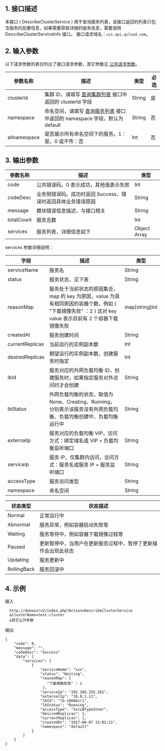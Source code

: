 ## 1. 接口描述
本接口 ( DescribeClusterService ) 用于查询服务列表，该接口返回的列表只包含服务的扼要信息，如果需要获取详细的服务信息，需要调用 DescribeClusterServiceInfo 接口。
接口请求域名：`ccs.api.qcloud.com`。

## 2. 输入参数
以下请求参数列表仅列出了接口请求参数，其它参数见 [公共请求参数](/doc/api/457/9463)。

| 参数名称 | 描述 |类型 | 必选  |  
|---------|---------|---------|---------|
| clusterId   | 集群 ID，请填写 [查询集群列表](/doc/api/457/9448) 接口中返回的 clusterId 字段|String | 是    | 
| namespace | 命名空间，请填写 [查询服务列表](/doc/api/457/9440) 接口中返回的 namespace 字段，默认为 default|String  |否 | 
| allnamespace |是否展示所有命名空间下的服务。1：是，0 或不传：否| Int  |否 |
## 3. 输出参数
 
| 参数名称 |  描述 |类型 |
|---------|---------|---------|
| code | 公共错误码。0 表示成功，其他值表示失败|Int | 
| codeDesc | 业务侧错误码。成功时返回 Success，错误时返回具体业务错误原因|String |
| message | 模块错误信息描述，与接口相关|String | 
| totalCount | 服务总数|Int |
| services | 服务列表，详细信息如下|Object Array |

services 参数详细说明：

| 字段 | 描述 |类型 | 
|---------|---------|---------|
| serviceName | 服务名 |String | 
| status | 服务状态，见下表 |String| 
| reasonMap | 服务处于当前状态的原因集合，map 的 key 为原因，value 为具有相同原因的容器个数，例如 { "下载镜像失败" ：2 } 这对 key value 表示目前有 2 个容器下载镜像失败 |map[string]int| 
| createdAt | 服务创建时间 |String | 
| currentReplicas | 当前运行的实例副本数 |Int | 
| desiredReplicas |期望运行的实例副本数，创建服务时指定 | Int | 
| lbId | 服务对应的外网负载均衡 ID，创建服务时，如果指定服务对外访问时才会创建 |String| 
| lbStatus |外网负载均衡的状态，取值为 None、Creating、Running，分别表示该服务没有外网负载均衡、负载均衡创建中、负载均衡运行中| String| 
| externalIp | 服务对应的负载均衡 VIP，访问方式：绑定域名或 VIP + 负载均衡监听端口|String| 
| serviceIp | 服务 IP，仅集群内访问，访问方式：服务名或服务 IP + 服务监听端口 |String| 
| accessType | 服务访问类型 |String| 
| namespace  | 命名空间|String      |


| 状态类型| 状态描述|
|---------|---------|
|Normal |正常运行中|
|Abnormal |服务异常，例如容器启动失败等 |
|Waiting |服务等待中，例如容器下载镜像过程等 |
|Paused | 更新暂停中，当用户在更新服务过程中，暂停了更新操作会出现此状态|
|Updating |服务更新中|
|RollingBack |服务回滚中|

## 4. 示例
输入
```
  http://domain/v2/index.php?Action=DescribeClusterService
  &clusterName=test-cluster
  &其它公共参数
```
输出
```
{
    "code": 0,
    "message": "", 
    "codeDesc": "Success"
    "data": {
        "services": [
            {
                "serviceName": "xxx",
                "status": "Waiting",
                "reasonMap": { 
                   "下载镜像失败" : 1
                 },
                "serviceIp": "192.168.255.181",
                "externalIp": "10.0.1.11",
                "lbId": "lb-s0046sr1",
                "lbStatus": "Running",
                "accessType": "SvcLBTypeInner",
                "desiredReplicas": 1,
                "currentReplicas": 1,
                "createdAt": "2017-06-07 15:02:21",
                "namespace": "default"
            }
        ]
    }
}

```
